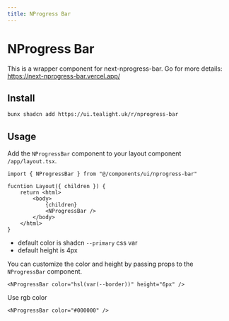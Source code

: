 ```yaml
---
title: NProgress Bar
---
```

# NProgress Bar

This is a wrapper component for next-nprogress-bar. Go for more details: https://next-nprogress-bar.vercel.app/


## Install
```bash
bunx shadcn add https://ui.tealight.uk/r/nprogress-bar
```

## Usage

Add the `NProgressBar` component to your layout component `/app/layout.tsx`.

```tsx {1,7}
import { NProgressBar } from "@/components/ui/nprogress-bar"

fucntion Layout({ children }) {
    return <html>
        <body>
            {children}
            <NProgressBar />
        </body>
    </html>
}
```

- default color is shadcn `--primary` css var
- default height is 4px

You can customize the color and height by passing props to the `NProgressBar` component.

```tsx
<NProgressBar color="hsl(var(--border))" height="6px" />
```

Use rgb color
```tsx
<NProgressBar color="#000000" />
```
